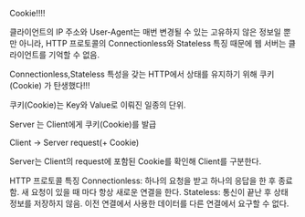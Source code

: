 Cookie!!!!

클라이언트의 IP 주소와 User-Agent는 매번 변경될 수 있는 고유하지 않은 정보일 뿐만 아니라,
HTTP 프로토콜의 Connectionless와 Stateless 특징 때문에 웹 서버는 클라이언트를 기억할 수 없음.

Connectionless,Stateless 특성을 갖는 HTTP에서 상태를 유지하기 위해 쿠키(Cookie) 가 탄생했다!!!

쿠키(Cookie)는 Key와 Value로 이뤄진 일종의 단위.

Server 는 Client에게 쿠키(Cookie)를 발급

Client → Server request(+ Cookie)

Server는 Client의 request에 포함된 Cookie를 확인해 Client를 구분한다.

HTTP 프로토콜 특징
Connectionless: 하나의 요청을 받고 하나의 응답을 한 후 종료함.
새 요청이 있을 때 마다 항상 새로운 연결을 한다.
Stateless: 통신이 끝난 후 상태 정보를 저장하지 않음.
이전 연결에서 사용한 데이터를 다른 연결에서 요구할 수 없다.
